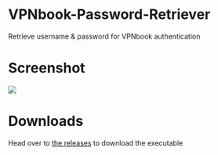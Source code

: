 # VPNbook-Password-Retriever
Retrieve username &amp; password for VPNbook authentication
# Screenshot
<img src="https://i.imgur.com/HTe4K2u.png"><br>
# Downloads
Head over to <a href="https://github.com/sleeyax/VPNbook-Password-Retriever/releases">the releases</a> to download the executable
